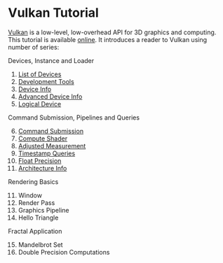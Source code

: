 # Vulkan Tutorial

[Vulkan](https://vulkan.org) is a low-level, low-overhead API for 3D graphics and computing. This tutorial is available [online](https://vulkan-fit.github.io/VulkanTutorial/). It introduces a reader to Vulkan using number of series:

Devices, Instance and Loader

1. [List of Devices](https://vulkan-fit.github.io/VulkanTutorial/1-1-DeviceList/text.html)
2. [Development Tools](https://vulkan-fit.github.io/VulkanTutorial/1-2-DevelopmentTools/text.html)
3. [Device Info](https://vulkan-fit.github.io/VulkanTutorial/1-3-DeviceInfo/text.html)
4. [Advanced Device Info](https://vulkan-fit.github.io/VulkanTutorial/1-4-AdvancedInfo/text.html)
5. [Logical Device](https://vulkan-fit.github.io/VulkanTutorial/1-5-LogicalDevice/text.html)

Command Submission, Pipelines and Queries

6. [Command Submission](https://vulkan-fit.github.io/VulkanTutorial/2-1-CommandSubmission/text.html)
7. [Compute Shader](https://vulkan-fit.github.io/VulkanTutorial/2-2-ComputeShader/text.html)
8. [Adjusted Measurement](https://vulkan-fit.github.io/VulkanTutorial/2-3-AdjustedMeasurement/text.html)
9. [Timestamp Queries](https://vulkan-fit.github.io/VulkanTutorial/2-4-TimestampQueries/text.html)
10. [Float Precision](https://vulkan-fit.github.io/VulkanTutorial/2-5-FloatPrecision/text.html)
11. [Architecture Info](https://vulkan-fit.github.io/VulkanTutorial/2-6-ArchtectureInfo/text.html)

Rendering Basics

11. Window
12. Render Pass
13. Graphics Pipeline
14. Hello Triangle

Fractal Application

15. Mandelbrot Set
16. Double Precision Computations
